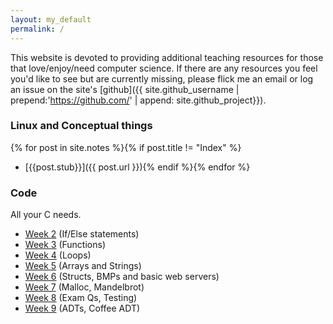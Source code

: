 ```yaml
---
layout: my_default
permalink: /
---
```


This website is devoted to providing additional teaching resources for those that
love/enjoy/need computer science. If there are any resources you feel you'd like to see
but are currently missing, please flick me an email or log an issue on the site's
[github]({{ site.github_username | prepend:'https://github.com/' | append: site.github_project}}).

### Linux and Conceptual things
{% for post in site.notes %}{% if post.title != "Index" %}
* [{{post.stub}}]({{ post.url }}){% endif %}{% endfor %}

### Code
All your C needs.

* [Week 2](labs/week2) (If/Else statements)
* [Week 3](labs/week3) (Functions)
* [Week 4](labs/week4) (Loops)
* [Week 5](labs/week5) (Arrays and Strings)
* [Week 6](labs/week6) (Structs, BMPs and basic web servers)
* [Week 7](labs/week7) (Malloc, Mandelbrot)
* [Week 8](labs/week8) (Exam Qs, Testing)
* [Week 9](labs/week8) (ADTs, Coffee ADT)
